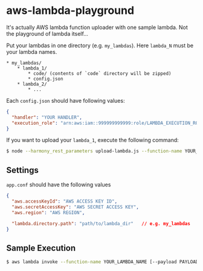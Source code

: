 
# aws-lambda-playground

It's actually AWS lambda function uploader with one sample lambda. Not the playground of lambda itself...

Put your lambdas in one directory (e.g. `my_lambdas`). Here `lambda_N` must be your lambda names.

```
* my_lambdas/
    * lambda_1/
        * code/ (contents of `code` directory will be zipped)
        * config.json
    * lambda_2/
        * ...
```

Each `config.json` should have following values:

```json
{
  "handler": "YOUR HANDLER",
  "execution_role": "arn:aws:iam::999999999999:role/LAMBDA_EXECUTION_ROLE_NAME"
}
```

If you want to upload your `lambda_1`, execute the following command:

```sh
$ node --harmony_rest_parameters upload-lambda.js --function-name YOUR_LAMBDA_NAME
```

## Settings

`app.conf` should have the following values

```json
{
  "aws.accessKeyId": "AWS ACCESS KEY ID",
  "aws.secretAccessKey": "AWS SECRET ACCESS KEY",
  "aws.region": "AWS REGION",

  "lambda.directory.path": "path/to/lambda_dir"   // e.g. my_lambdas
}
```

## Sample Execution

```sh
$ aws lambda invoke --function-name YOUR_LAMBDA_NAME [--payload PAYLOAD] [--profile AWS_PROFILE_NAME] /dev/stdout
```
